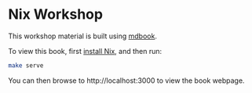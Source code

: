 # Nix Workshop

This workshop material is built using [mdbook](https://rust-lang.github.io/mdBook/).

To view this book, first [install Nix](https://nixos.org/download.html),
and then run:

```bash
make serve
```

You can then browse to http://localhost:3000 to view the book webpage.